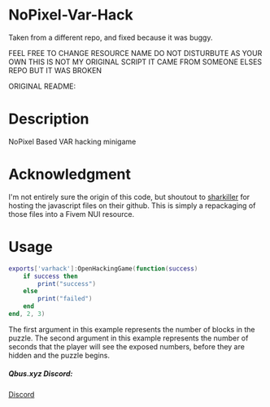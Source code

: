 # NoPixel-Var-Hack
Taken from a different repo, and fixed because it was buggy.

FEEL FREE TO CHANGE RESOURCE NAME DO NOT DISTURBUTE AS YOUR OWN THIS IS NOT MY ORIGINAL SCRIPT IT CAME FROM SOMEONE ELSES REPO BUT IT WAS BROKEN


ORIGINAL README:
# Description
NoPixel Based VAR hacking minigame

# Acknowledgment
I'm not entirely sure the origin of this code, but shoutout to [sharkiller](https://github.com/sharkiller/nopixel_minigame) for hosting the javascript files on their github. This is simply a repackaging of those files into a Fivem NUI resource.

# Usage
```lua
exports['varhack']:OpenHackingGame(function(success)
    if success then
        print("success")
	else
        print("failed")
	end
end, 2, 3)
```

The first argument in this example represents the number of blocks in the puzzle. The second argument in this example represents the number of seconds that the player will see the exposed numbers, before they are hidden and the puzzle begins. 

##### Qbus.xyz Discord:
[Discord](https://discord.gg/Gec9kBKwcB)

